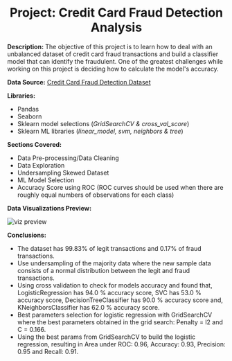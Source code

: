 <h1 align="center">Project: Credit Card Fraud Detection Analysis</h1>


**Description:** The objective of this project is to learn how to deal with an unbalanced dataset of credit card fraud transactions and build a classifier model that can identify the fraudulent. One of the greatest challenges while working on this project is deciding how to calculate the model's accuracy.

**Data Source:** [Credit Card Fraud Detection Dataset](https://www.kaggle.com/datasets/mlg-ulb/creditcardfraud)

**Libraries:**
- Pandas
- Seaborn
- Sklearn model selections (*GridSearchCV & cross_val_score*)
- Sklearn ML libraries (*linear_model, svm, neighbors & tree*)

**Sections Covered:**
- Data Pre-processing/Data Cleaning
- Data Exploration
- Undersampling Skewed Dataset
- ML Model Selection
- Accuracy Score using ROC (ROC curves should be used when there are roughly equal numbers of observations for each class)

**Data Visualizations Preview:**

![viz preview](https://github.com/alyani-fr/DataSciencePortfolio/assets/88192027/063006bf-3baa-4c20-862e-c8ed4d39dc1d)

**Conclusions:**
- The dataset has 99.83% of legit transactions and 0.17% of fraud transactions.
- Use undersampling of the majority data where the new sample data consists of a normal distribution between the legit and fraud transactions.
- Using cross validation to check for models accuracy and found that, LogisticRegression has  94.0 % accuracy score, SVC has  53.0 % accuracy score, DecisionTreeClassifier has  90.0 % accuracy score and, KNeighborsClassifier has  62.0 % accuracy score.
- Best parameters selection for logistic regression with GridSearchCV where the best parameters obtained in the grid search: Penalty = l2 and C = 0.166.
- Using the best params from GridSearchCV to build the logistic regression, resulting in Area under ROC: 0.96, Accuracy: 0.93, Precision: 0.95 and Recall: 0.91.
